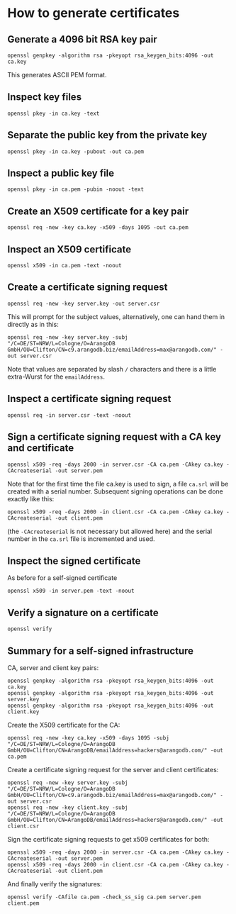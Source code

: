 # How to generate certificates

## Generate a 4096 bit RSA key pair

    openssl genpkey -algorithm rsa -pkeyopt rsa_keygen_bits:4096 -out ca.key

This generates ASCII PEM format.

## Inspect key files

    openssl pkey -in ca.key -text

## Separate the public key from the private key

    openssl pkey -in ca.key -pubout -out ca.pem

## Inspect a public key file

    openssl pkey -in ca.pem -pubin -noout -text

## Create an X509 certificate for a key pair

    openssl req -new -key ca.key -x509 -days 1095 -out ca.pem

## Inspect an X509 certificate

    openssl x509 -in ca.pem -text -noout

## Create a certificate signing request

    openssl req -new -key server.key -out server.csr

This will prompt for the subject values, alternatively, one can hand
them in directly as in this:

    openssl req -new -key server.key -subj "/C=DE/ST=NRW/L=Cologne/O=ArangoDB GmbH/OU=Clifton/CN=c9.arangodb.biz/emailAddress=max@arangodb.com/" -out server.csr

Note that values are separated by slash `/` characters and there is a
little extra-Wurst for the `emailAddress`.

## Inspect a certificate signing request

    openssl req -in server.csr -text -noout

## Sign a certificate signing request with a CA key and certificate

    openssl x509 -req -days 2000 -in server.csr -CA ca.pem -CAkey ca.key -CAcreateserial -out server.pem

Note that for the first time the file ca.key is used to sign, a
file `ca.srl` will be created with a serial number. Subsequent signing
operations can be done exactly like this:

    openssl x509 -req -days 2000 -in client.csr -CA ca.pem -CAkey ca.key -CAcreateserial -out client.pem

(the `-CAcreateserial` is not necessary but allowed here) and the serial
number in the `ca.srl` file is incremented and used.

## Inspect the signed certificate

As before for a self-signed certificate

    openssl x509 -in server.pem -text -noout

## Verify a signature on a certificate

    openssl verify 

## Summary for a self-signed infrastructure

CA, server and client key pairs:

    openssl genpkey -algorithm rsa -pkeyopt rsa_keygen_bits:4096 -out ca.key
    openssl genpkey -algorithm rsa -pkeyopt rsa_keygen_bits:4096 -out server.key
    openssl genpkey -algorithm rsa -pkeyopt rsa_keygen_bits:4096 -out client.key

Create the X509 certificate for the CA:

    openssl req -new -key ca.key -x509 -days 1095 -subj "/C=DE/ST=NRW/L=Cologne/O=ArangoDB GmbH/OU=Clifton/CN=ArangoDB/emailAddress=hackers@arangodb.com/" -out ca.pem

Create a certificate signing request for the server and client certificates:

    openssl req -new -key server.key -subj "/C=DE/ST=NRW/L=Cologne/O=ArangoDB GmbH/OU=Clifton/CN=c9.arangodb.biz/emailAddress=max@arangodb.com/" -out server.csr
    openssl req -new -key client.key -subj "/C=DE/ST=NRW/L=Cologne/O=ArangoDB GmbH/OU=Clifton/CN=ArangoDB/emailAddress=hackers@arangodb.com/" -out client.csr

Sign the certificate signing requests to get x509 certificates for both:

    openssl x509 -req -days 2000 -in server.csr -CA ca.pem -CAkey ca.key -CAcreateserial -out server.pem
    openssl x509 -req -days 2000 -in client.csr -CA ca.pem -CAkey ca.key -CAcreateserial -out client.pem

And finally verify the signatures:

    openssl verify -CAfile ca.pem -check_ss_sig ca.pem server.pem client.pem
